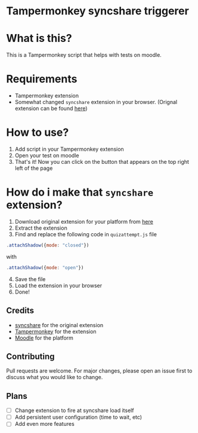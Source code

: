 # Tampermonkey syncshare triggerer
# What is this?
This is a Tampermonkey script that helps with tests on moodle.
# Requirements
- Tampermonkey extension
- Somewhat changed `syncshare` extension in your browser. (Orignal extension can be found [here](https://syncshare.naloaty.me/))
# How to use?
1. Add script in your Tampermonkey extension
2. Open your test on moodle
3. That's it! Now you can click on the button that appears on the top right left of the page
# How do i make that `syncshare` extension?
1. Download original extension for your platform from [here](https://syncshare.naloaty.me/)
2. Extract the extension
3. Find and replace the following code in `quizattempt.js` file
```javascript
.attachShadow({mode: "closed"})
```
with
```javascript
.attachShadow({mode: "open"})
```
4. Save the file
5. Load the extension in your browser
6. Done!

## Credits
- [syncshare](https://syncshare.naloaty.me/) for the original extension
- [Tampermonkey](https://www.tampermonkey.net/) for the extension
- [Moodle](https://moodle.org/) for the platform

## Contributing
Pull requests are welcome. For major changes, please open an issue first to discuss what you would like to change.

## Plans
- [ ] Change extension to fire at syncshare load itself
- [ ] Add persistent user configuration (time to wait, etc)
- [ ] Add even more features

